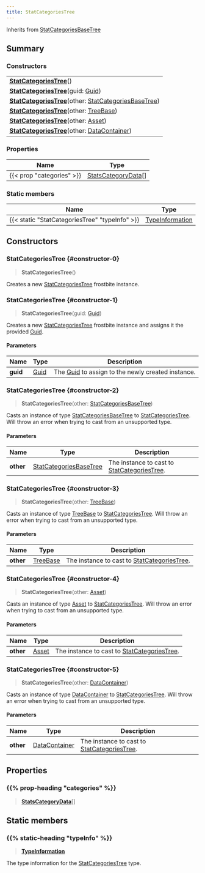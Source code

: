 ```yaml
---
title: StatCategoriesTree
---
```


Inherits from [StatCategoriesBaseTree](/vext/ref/fb/statcategoriesbasetree)

## Summary

### Constructors

|  |
| --- |
| **[StatCategoriesTree](#constructor-0)**() |
| **[StatCategoriesTree](#constructor-1)**(guid: [Guid](/vext/ref/shared/type/guid)) |
| **[StatCategoriesTree](#constructor-2)**(other: [StatCategoriesBaseTree](/vext/ref/fb/statcategoriesbasetree)) |
| **[StatCategoriesTree](#constructor-3)**(other: [TreeBase](/vext/ref/fb/treebase)) |
| **[StatCategoriesTree](#constructor-4)**(other: [Asset](/vext/ref/fb/asset)) |
| **[StatCategoriesTree](#constructor-5)**(other: [DataContainer](/vext/ref/shared/type/datacontainer)) |

### Properties

| Name | Type |
| ---- | ---- |
| {{< prop "categories" >}} | [StatsCategoryData](/vext/ref/fb/statscategorydata)[] |

### Static members

| Name | Type |
| ---- | ---- |
| {{< static "StatCategoriesTree" "typeInfo" >}} | [TypeInformation](/vext/ref/shared/type/typeinformation) |

## Constructors

### StatCategoriesTree {#constructor-0}

> **StatCategoriesTree**()

Creates a new [StatCategoriesTree](/vext/ref/fb/statcategoriestree) frostbite instance.

### StatCategoriesTree {#constructor-1}

> **StatCategoriesTree**(guid: [Guid](/vext/ref/shared/type/guid))

Creates a new [StatCategoriesTree](/vext/ref/fb/statcategoriestree) frostbite instance and assigns it the provided [Guid](/vext/ref/shared/type/guid).

#### Parameters

| Name | Type | Description |
| ---- | ---- | ----------- |
| **guid** | [Guid](/vext/ref/shared/type/guid) | The [Guid](/vext/ref/shared/type/guid) to assign to the newly created instance. |

### StatCategoriesTree {#constructor-2}

> **StatCategoriesTree**(other: [StatCategoriesBaseTree](/vext/ref/fb/statcategoriesbasetree))

Casts an instance of type [StatCategoriesBaseTree](/vext/ref/fb/statcategoriesbasetree) to [StatCategoriesTree](/vext/ref/fb/statcategoriestree). Will throw an error when trying to cast from an unsupported type.

#### Parameters

| Name | Type | Description |
| ---- | ---- | ----------- |
| **other** | [StatCategoriesBaseTree](/vext/ref/fb/statcategoriesbasetree) | The instance to cast to [StatCategoriesTree](/vext/ref/fb/statcategoriestree). |

### StatCategoriesTree {#constructor-3}

> **StatCategoriesTree**(other: [TreeBase](/vext/ref/fb/treebase))

Casts an instance of type [TreeBase](/vext/ref/fb/treebase) to [StatCategoriesTree](/vext/ref/fb/statcategoriestree). Will throw an error when trying to cast from an unsupported type.

#### Parameters

| Name | Type | Description |
| ---- | ---- | ----------- |
| **other** | [TreeBase](/vext/ref/fb/treebase) | The instance to cast to [StatCategoriesTree](/vext/ref/fb/statcategoriestree). |

### StatCategoriesTree {#constructor-4}

> **StatCategoriesTree**(other: [Asset](/vext/ref/fb/asset))

Casts an instance of type [Asset](/vext/ref/fb/asset) to [StatCategoriesTree](/vext/ref/fb/statcategoriestree). Will throw an error when trying to cast from an unsupported type.

#### Parameters

| Name | Type | Description |
| ---- | ---- | ----------- |
| **other** | [Asset](/vext/ref/fb/asset) | The instance to cast to [StatCategoriesTree](/vext/ref/fb/statcategoriestree). |

### StatCategoriesTree {#constructor-5}

> **StatCategoriesTree**(other: [DataContainer](/vext/ref/shared/type/datacontainer))

Casts an instance of type [DataContainer](/vext/ref/shared/type/datacontainer) to [StatCategoriesTree](/vext/ref/fb/statcategoriestree). Will throw an error when trying to cast from an unsupported type.

#### Parameters

| Name | Type | Description |
| ---- | ---- | ----------- |
| **other** | [DataContainer](/vext/ref/shared/type/datacontainer) | The instance to cast to [StatCategoriesTree](/vext/ref/fb/statcategoriestree). |

## Properties

### {{% prop-heading "categories" %}}

> **[StatsCategoryData](/vext/ref/fb/statscategorydata)**[]

## Static members

### {{% static-heading "typeInfo" %}}

> **[TypeInformation](/vext/ref/shared/type/typeinformation)**

The type information for the [StatCategoriesTree](/vext/ref/fb/statcategoriestree) type.


